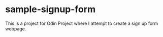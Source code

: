 # sample-signup-form

This is a project for Odin Project where I attempt to create a sign up form webpage.
